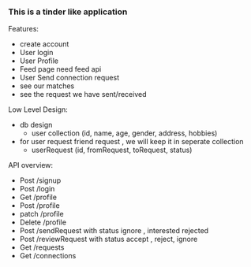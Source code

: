 ### This is a tinder like application

Features:
- create account
- User login
- User Profile
- Feed page need feed api
- User Send connection request
- see our matches
- see the request we have sent/received


Low Level Design:
- db design
   - user collection (id, name, age, gender, address, hobbies)
- for user request friend request , we will keep it in seperate collection
  - userRequest (id, fromRequest, toRequest, status)

API overview:
- Post /signup
- Post /login
- Get /profile
- Post /profile
- patch /profile
- Delete /profile
- Post /sendRequest with status ignore , interested rejected
- Post /reviewRequest with status accept , reject, ignore
- Get /requests 
- Get /connections
